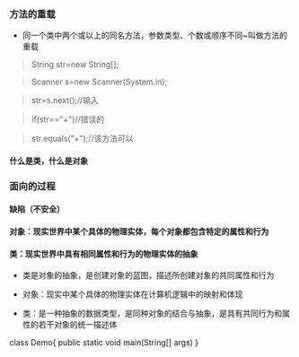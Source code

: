 ### 方法的重载
* 同一个类中两个或以上的同名方法，参数类型、个数或顺序不同~叫做方法的重载
> String str=new String[];

> Scanner s=new Scanner(System.in);

> str=s.next();//输入

> if(str=="+")//错误的

> str.equals("+");//该方法可以

#### 什么是类，什么是对象

### 面向的过程
#### 缺陷（不安全）

#### 对象：现实世界中某个具体的物理实体，每个对象都包含特定的属性和行为
#### 类：现实世界中具有相同属性和行为的物理实体的抽象
* 类是对象的抽象，是创建对象的蓝图，描述所创建对象的共同属性和行为

* 对象：现实中某个具体的物理实体在计算机逻辑中的映射和体现
* 类：是一种抽象的数据类型，是同种对象的结合与抽象，是具有共同行为和属性的若干对象的统一描述体

class Demo{
    public static void main(String[] args)
}
